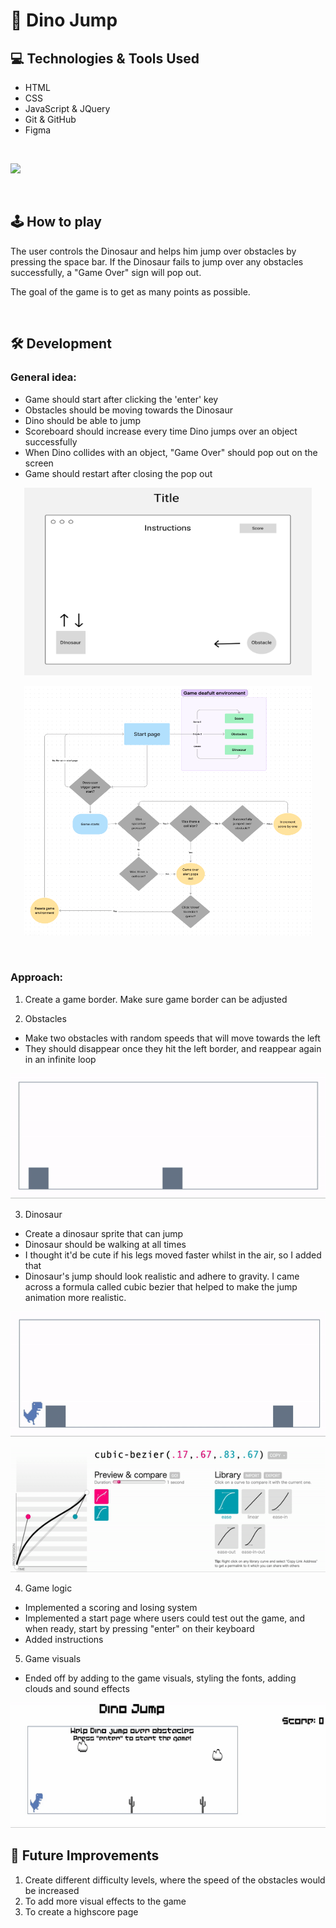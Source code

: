 # 🦖 Dino Jump

## 💻 Technologies & Tools Used
- HTML
- CSS
- JavaScript & JQuery
- Git & GitHub
- Figma 
<br>

![](https://skills.thijs.gg/icons?i=js,html,css,jquery,git,github,figma)

<br>

## 🕹 How to play
The user controls the Dinosaur and helps him jump over obstacles by pressing the space bar. If the Dinosaur fails to jump over any obstacles successfully, a "Game Over" sign will pop out. 

The goal of the game is to get as many points as possible.

<br>

## 🛠 Development 

### General idea:
* Game should start after clicking the 'enter' key
* Obstacles should be moving towards the Dinosaur
* Dino should be able to jump
* Scoreboard should increase every time Dino jumps over an object successfully
* When Dino collides with an object, "Game Over" should pop out on the screen 
* Game should restart after closing the pop out


<p align="center">
  <img width="460" height="300" src="https://github.com/JT142/Dino-Jump/blob/main/images/Wireframe.png?raw=true">
</p>

<p align="center">
  <img width="460" height="400" src="https://github.com/JT142/Dino-Jump/blob/main/images/Flowchart.png?raw=true">
</p>

<br> 

### Approach:

1. Create a game border. Make sure game border can be adjusted 

2. Obstacles
* Make two obstacles with random speeds that will move towards the left 
* They should disappear once they hit the left border, and reappear again in an infinite loop

<p align="center">
  <img width="600" height="200" src="https://github.com/JT142/Dino-Jump/blob/main/images/Creating%20blocks.gif?raw=true">
</p>

3. Dinosaur
* Create a dinosaur sprite that can jump
* Dinosaur should be walking at all times
* I thought it'd be cute if his legs moved faster whilst in the air, so I added that 
* Dinosaur's jump should look realistic and adhere to gravity. I came across a formula called cubic bezier that helped to make the jump animation more realistic.
<p align="center">
  <img width="600" height="200" src="https://github.com/JT142/Dino-Jump/blob/main/images/creatingDino.gif?raw=true">
</p>

<p align="center">
  <img width="600" height="200" src="https://github.com/JT142/Dino-Jump/blob/main/images/cubicbezier.gif?raw=true">
</p>

4. Game logic
* Implemented a scoring and losing system 
* Implemented a start page where users could test out the game, and when ready, start by pressing "enter" on their keyboard 
* Added instructions

5. Game visuals
* Ended off by adding to the game visuals, styling the fonts, adding clouds and sound effects 

<p align="center">
  <img width="600" height="200" src="https://github.com/JT142/Dino-Jump/blob/main/images/Final.gif?raw=true">
</p>


## 🎈 Future Improvements
<ol>
    <li> Create different difficulty levels, where the speed of the obstacles would be increased </li>
    <li> To add more visual effects to the game </li>
    <li> To create a highscore page </li>
</ol>


